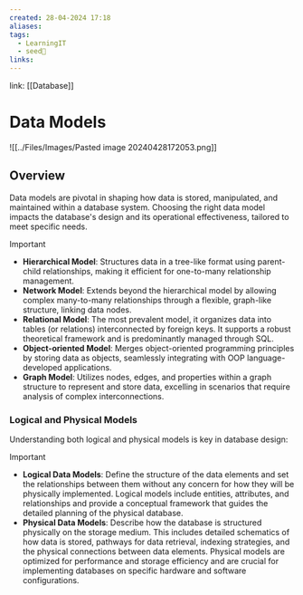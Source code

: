 ```yaml
---
created: 28-04-2024 17:18
aliases: 
tags:
  - LearningIT
  - seed🌱
links:
---
```


link: [[Database]]

# Data Models

![[../Files/Images/Pasted image 20240428172053.png]]

## Overview

Data models are pivotal in shaping how data is stored, manipulated, and maintained within a database system. Choosing the right data model impacts the database's design and its operational effectiveness, tailored to meet specific needs.

> [!important]
> 
> - **Hierarchical Model**: Structures data in a tree-like format using parent-child relationships, making it efficient for one-to-many relationship management.
> - **Network Model**: Extends beyond the hierarchical model by allowing complex many-to-many relationships through a flexible, graph-like structure, linking data nodes.
> - **Relational Model**: The most prevalent model, it organizes data into tables (or relations) interconnected by foreign keys. It supports a robust theoretical framework and is predominantly managed through SQL.
> - **Object-oriented Model**: Merges object-oriented programming principles by storing data as objects, seamlessly integrating with OOP language-developed applications.
> - **Graph Model**: Utilizes nodes, edges, and properties within a graph structure to represent and store data, excelling in scenarios that require analysis of complex interconnections.

### Logical and Physical Models

Understanding both logical and physical models is key in database design:

> [!important]
> 
> - **Logical Data Models**: Define the structure of the data elements and set the relationships between them without any concern for how they will be physically implemented. Logical models include entities, attributes, and relationships and provide a conceptual framework that guides the detailed planning of the physical database.
> - **Physical Data Models**: Describe how the database is structured physically on the storage medium. This includes detailed schematics of how data is stored, pathways for data retrieval, indexing strategies, and the physical connections between data elements. Physical models are optimized for performance and storage efficiency and are crucial for implementing databases on specific hardware and software configurations.

